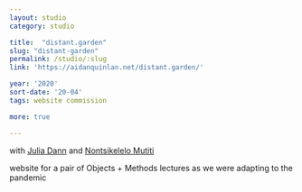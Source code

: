 ```yaml
---
layout: studio
category: studio

title:  "distant.garden"
slug: "distant-garden"
permalink: /studio/:slug
link: 'https://aidanquinlan.net/distant.garden/'

year: '2020'
sort-date: '20-04'
tags: website commission

more: true

---
```


<p>
  with <a href="https://juliadann.com/">Julia Dann</a> and <a href="http://nontsikelelomutiti.com/#">Nontsikelelo Mutiti</a>
</p>

<p>
  website for a pair of Objects + Methods lectures as we were adapting to the pandemic
</p>
